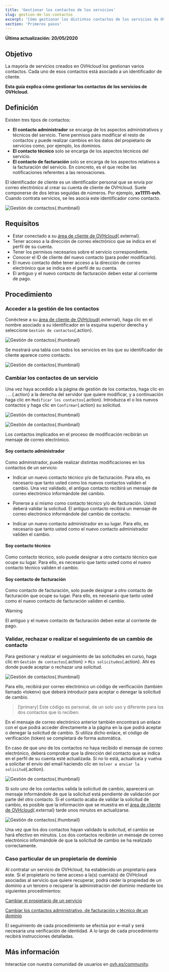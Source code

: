 ```yaml
---
title: 'Gestionar los contactos de los servicios'
slug: gestion-de-los-contactos
excerpt: 'Cómo gestionar los distintos contactos de los servicios de OVHcloud'
section: 'Primeros pasos'
---
```


**Última actualización: 20/05/2020** 

## Objetivo

La mayoría de servicios creados en OVHcloud los gestionan varios contactos. Cada uno de esos contactos está asociado a un identificador de cliente. 

**Esta guía explica cómo gestionar los contactos de los servicios de OVHcloud.**

## Definición

Existen tres tipos de contactos:

- **El contacto administrador** se encarga de los aspectos administrativos y técnicos del servicio. Tiene permisos para modificar el resto de contactos y puede realizar cambios en los datos del propietario de servicios como, por ejemplo, los dominios.
- **El contacto técnico** solo se encarga de los aspectos técnicos del servicio.
- **El contacto de facturación** solo se encarga de los aspectos relativos a la facturación del servicio. En concreto, es el que recibe las notificaciones referentes a las renovaciones. 

El identificador de cliente es un identificador personal que se envía por correo electrónico al crear su cuenta de cliente de OVHcloud. Suele componerse de dos letras seguidas de números. Por ejemplo, **xx11111-ovh**. Cuando contrata servicios, se les asocia este identificador como contacto.

![Gestión de contactos](images/managing_contacts_scheme.png){.thumbnail}


## Requisitos

- Estar conectado a su [área de cliente de OVHcloud](https://www.ovh.com/auth/?action=gotomanager){.external}.
- Tener acceso a la dirección de correo electrónico que se indica en el perfil de su cuenta.
- Tener los permisos necesarios sobre el servicio correspondiente.
- Conocer el ID de cliente del nuevo contacto (para poder modificarlo).
- El nuevo contacto debe tener acceso a la dirección de correo electrónico que se indica en el perfil de su cuenta.
- El antiguo y el nuevo contacto de facturación deben estar al corriente de pago.

## Procedimiento

### Acceder a la gestión de los contactos

Conéctese a su [área de cliente de OVHcloud](https://www.ovh.com/auth/?action=gotomanager){.external}, haga clic en el nombre asociado a su identificador en la esquina superior derecha y seleccione `Gestión de contactos`{.action}.

![Gestión de contactos](images/hubcontacts.png){.thumbnail}

Se mostrará una tabla con todos los servicios en los que su identificador de cliente aparece como contacto.

![Gestión de contactos](images/managing_contacts_02.png){.thumbnail}



### Cambiar los contactos de un servicio

Una vez haya accedido a la página de gestión de los contactos, haga clic en `...`{.action} a la derecha del servidor que quiere modificar, y a continuación haga clic en `Modificar los contactos`{.action}. Introduzca el o los nuevos contactos y haga clic en `Confirmar`{.action} su solicitud.

![Gestión de contactos](images/managing_contacts_03.png){.thumbnail}

![Gestión de contactos](images/managing_contacts_04.png){.thumbnail}

Los contactos implicados en el proceso de modificación recibirán un mensaje de correo electrónico.

#### Soy contacto administrador

Como administrador, puede realizar distintas modificaciones en los contactos de un servicio:

- Indicar un nuevo contacto técnico y/o de facturación. Para ello, es necesario que tanto usted como los nuevos contactos validen el cambio. Una vez validado, el antiguo contacto recibirá un mensaje de correo electrónico informándole del cambio.

- Ponerse a sí mismo como contacto técnico y/o de facturación. Usted deberá validar la solicitud. El antiguo contacto recibirá un mensaje de correo electrónico informándole del cambio de contacto. 

- Indicar un nuevo contacto administrador en su lugar. Para ello, es necesario que tanto usted como el nuevo contacto administrador validen el cambio. 

#### Soy contacto técnico

Como contacto técnico, solo puede designar a otro contacto técnico que ocupe su lugar. Para ello, es necesario que tanto usted como el nuevo contacto técnico validen el cambio.

#### Soy contacto de facturación

Como contacto de facturación, solo puede designar a otro contacto de facturación que ocupe su lugar. Para ello, es necesario que tanto usted como el nuevo contacto de facturación validen el cambio.

> [!warning]
> El antiguo y el nuevo contacto de facturación deben estar al corriente de pago.

### Validar, rechazar o realizar el seguimiento de un cambio de contacto

Para gestionar y realizar el seguimiento de las solicitudes en curso, haga clic en `Gestión de contactos`{.action} > `Mis solicitudes`{.action}. Ahí es donde puede aceptar o rechazar una solicitud.

![Gestión de contactos](images/managing_contacts_05.png){.thumbnail}

Para ello, recibirá por correo electrónico un código de verificación (también llamado «token») que deberá introducir para aceptar o denegar la solicitud de cambio.

> [!primary]
> Este código es personal, de un solo uso y diferente para los dos contactos que lo reciben.

En el mensaje de correo electrónico anterior también encontrará un enlace con el que podrá acceder directamente a la página en la que podrá aceptar o denegar la solicitud de cambio. Si utiliza dicho enlace, el código de verificación (token) se completará de forma automática.

En caso de que uno de los contactos no haya recibido el mensaje de correo electrónico, deberá comprobar que la dirección del contacto que se indica en el perfil de su cuenta esté actualizada. Si no lo está, actualícela y vuelva a solicitar el envío del email haciendo clic en `Volver a enviar la solicitud`{.action}.

![Gestión de contactos](images/managing_contacts_06.png){.thumbnail}

Si solo uno de los contactos valida la solicitud de cambio, aparecerá un mensaje informándole de que la solicitud está pendiente de validación por parte del otro contacto. Si el contacto acaba de validar la solicitud de cambio, es posible que la información que se muestra en el [área de cliente de OVHcloud](https://www.ovh.com/auth/?action=gotomanager){.external} tarde unos minutos en actualizarse.

![Gestión de contactos](images/managing_contacts_07.png){.thumbnail}

Una vez que los dos contactos hayan validado la solicitud, el cambio se hará efectivo en minutos. Los dos contactos recibirán un mensaje de correo electrónico informándole de que la solicitud de cambio se ha realizado correctamente.

### Caso particular de un propietario de dominio

Al contratar un servicio de OVHcloud, ha establecido un propietario para este. Si el propietario no tiene acceso a la(s) cuenta(s) de OVHcloud asociadas al servicio que quiere recuperar, podrá ceder la propiedad de un dominio a un tercero o recuperar la administración del dominio mediante los siguientes procedimientos:

[Cambiar el propietario de un servicio](https://www.ovh.com/cgi-bin/es/procedure/procedureChangeOwner.cgi)

[Cambiar los contactos administrativo, de facturación y técnico de un dominio](https://www.ovh.com/fr/cgi-bin/es/procedure/procedureChangeContacts.cgi)

El seguimiento de cada procedimiento se efectúa por e-mail y será necesaria una verificación de identidad. A lo largo de cada procedimiento recibirá instrucciones detalladas.

## Más información

Interactúe con nuestra comunidad de usuarios en [ovh.es/community](https://community.ovh.com).
